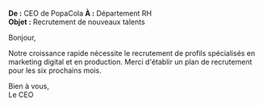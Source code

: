 **De :** CEO de PopaCola
**À :** Département RH  
**Objet :** Recrutement de nouveaux talents

Bonjour,

Notre croissance rapide nécessite le recrutement de profils spécialisés en marketing digital et en production. Merci d'établir un plan de recrutement pour les six prochains mois.

Bien à vous,  
Le CEO
